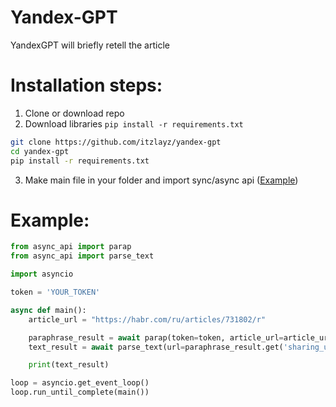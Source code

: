 # Yandex-GPT

YandexGPT will briefly retell the article

# Installation steps:
1. Clone or download repo
2. Download libraries `pip install -r requirements.txt`
```sh
git clone https://github.com/itzlayz/yandex-gpt
cd yandex-gpt
pip install -r requirements.txt
```
3. Make main file in your folder and import sync/async api ([Example](yandex-gpt/README.md#Example))

# Example:
```python
from async_api import parap
from async_api import parse_text

import asyncio

token = 'YOUR_TOKEN'

async def main():
    article_url = "https://habr.com/ru/articles/731802/r"

    paraphrase_result = await parap(token=token, article_url=article_url)
    text_result = await parse_text(url=paraphrase_result.get('sharing_url'))

    print(text_result)

loop = asyncio.get_event_loop()
loop.run_until_complete(main())
```
